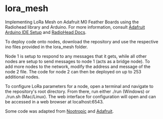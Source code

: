 # lora_mesh
Implementing LoRa Mesh on Adafruit M0 Feather Boards using the Radiohead library and Arduino. For more information, consult [Adafruit Arduino IDE Setup](https://learn.adafruit.com/adafruit-feather-m0-basic-proto/setup) and [RadioHead Docs](http://www.airspayce.com/mikem/arduino/RadioHead/index.html).

To deploy code onto nodes, download the repository and use the respective ino files provided in the lora_mesh folder.

Node 1 is setup to respond to any messages that it gets, while all other nodes are setup to send messages to node 1 (acts as a bridge node). To add more nodes to the network, modify the address and message of the node 2 file. The code for node 2 can then be deployed on up to 253 additional nodes.

To configure LoRa parameters for a node, open a terminal and navigate to the repository's root directory. From there, run either ./run (Windows) or ./run.sh (Mac/Linux). The web interface for configuration will open and can be accessed in a web browser at localhost:6543.

Some code was adapted from [Nootropic](https://github.com/nootropicdesign/lora-mesh)  and [Adafruit](https://github.com/adafruit/RadioHead/tree/master/examples/feather).
